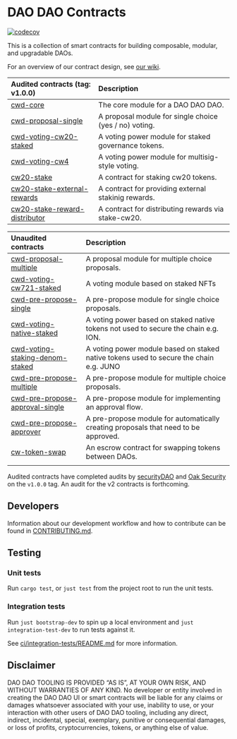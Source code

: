 # DAO DAO Contracts

[![codecov](https://codecov.io/gh/DA0-DA0/dao-contracts/branch/main/graph/badge.svg?token=SCKOIPYZPV)](https://codecov.io/gh/DA0-DA0/dao-contracts)

This is a collection of smart contracts for building composable,
modular, and upgradable DAOs.

For an overview of our contract design, see [our
wiki](https://github.com/DA0-DA0/dao-contracts/wiki/DAO-DAO-Contracts-Design).

| Audited contracts (tag: v1.0.0)                                                | Description                                            |
|:-------------------------------------------------------------------------------|:-------------------------------------------------------|
| [cwd-core](contracts/cwd-core)                                                 | The core module for a DAO DAO DAO.                     |
| [cwd-proposal-single](contracts/proposal/cwd-proposal-single)                  | A proposal module for single choice (yes / no) voting. |
| [cwd-voting-cw20-staked](contracts/voting/cwd-voting-cw20-staked)              | A voting power module for staked governance tokens.    |
| [cwd-voting-cw4](contracts/voting/cwd-voting-cw4)                              | A voting power module for multisig-style voting.       |
| [cw20-stake](contracts/staking/cw20-stake)                                     | A contract for staking cw20 tokens.                    |
| [cw20-stake-external-rewards](contracts/staking/cw20-stake-external-rewards)   | A contract for providing external stakinig rewards.    |
| [cw20-stake-reward-distributor](contracts/staking/cw20-stake-external-rewards) | A contract for distributing rewards via stake-cw20.    |

| Unaudited contracts                                                                      | Description                                                                            |
|:-----------------------------------------------------------------------------------------|:---------------------------------------------------------------------------------------|
| [cwd-proposal-multiple](contracts/proposal/cwd-proposal-multiple)                        | A proposal module for multiple choice proposals.                                       |
| [cwd-voting-cw721-staked](contracts/voting/cwd-voting-cw721-staked)                      | A voting module based on staked NFTs                                                   |
| [cwd-pre-propose-single](contracts/pre-propose/cwd-pre-propose-single)                   | A pre-propose module for single choice proposals.                                      |
| [cwd-voting-native-staked](contracts/proposal/cwd-voting-native-staked)                  | A voting power based on staked native tokens not used to secure the chain e.g. ION.    |
| [cwd-voting-staking-denom-staked](contracts/proposal/cwd-voting-staking-denom-staked)    | A voting power module based on staked native tokens used to secure the chain e.g. JUNO |
| [cwd-pre-propose-multiple](contracts/pre-propose/cwd-pre-propose-multiple)               | A pre-propose module for multiple choice proposals.                                    |
| [cwd-pre-propose-approval-single](contracts/pre-propose/cwd-pre-propose-approval-single) | A pre-propose module for implementing an approval flow.                                |
| [cwd-pre-propose-approver](contracts/pre-propose/cwd-pre-propose-approver)               | A pre-propose module for automatically creating proposals that need to be approved.    |
| [cw-token-swap](contracts/external/cw-token-swap)                                        | An escrow contract for swapping tokens between DAOs.                                   |
|                                                                                          |                                                                                        |

Audited contracts have completed audits by
[securityDAO](https://github.com/securityDAO/audits/blob/7bb8e4910baaea89fddfc025591658f44adbc27c/cosmwasm/dao-contracts/v0.3%20DAO%20DAO%20audit.pdf)
and [Oak
Security](https://github.com/oak-security/audit-reports/blob/2377ba8cfcfd505283c789d706311b06771d6db4/DAO%20DAO/2022-06-22%20Audit%20Report%20-%20DAO%20DAO%20v1.0.pdf)
on the `v1.0.0` tag. An audit for the v2 contracts is forthcoming.

## Developers

Information about our development workflow and how to contribute can
be found in [CONTRIBUTING.md](./CONTRIBUTING.md).

## Testing

### Unit tests

Run `cargo test`, or `just test` from the project root to run the unit
tests.

### Integration tests

Run `just bootstrap-dev` to spin up a local environment and `just
integration-test-dev` to run tests against it.

See [ci/integration-tests/README.md](ci/integration_tests/README.md)
for more information.

## Disclaimer

DAO DAO TOOLING IS PROVIDED “AS IS”, AT YOUR OWN RISK, AND WITHOUT
WARRANTIES OF ANY KIND. No developer or entity involved in creating
the DAO DAO UI or smart contracts will be liable for any claims or
damages whatsoever associated with your use, inability to use, or your
interaction with other users of DAO DAO tooling, including any direct,
indirect, incidental, special, exemplary, punitive or consequential
damages, or loss of profits, cryptocurrencies, tokens, or anything
else of value.
